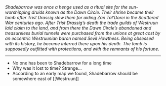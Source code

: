 *Shadebarrow was once a henge used as a ritual site for the sun-worshipping druids known as the Dawn Circle. Their shrine became their tomb after Trist Drassig slew them for aiding Zan Tal’Dorei in the Scattered War centuries ago. After Trist Drassig’s death the trade guilds of Westruun laid claim to the land, and from there the Dawn Circle’s abandoned and treasureless burial tunnels were purchased from the unions at great cost by an eccentric Westruunian baron named Sevil Howthess. Being obsessed with its history, he became interred there upon his death. The tomb is supposedly outfitted with protections, and with the remnants of his fortune.*

---
- No one has been to Shadebarrow for a long time
- Why was it lost to time? Strange...
- According to an early map we found, Shadebarrow should be somewhere east of [[Westruun]]